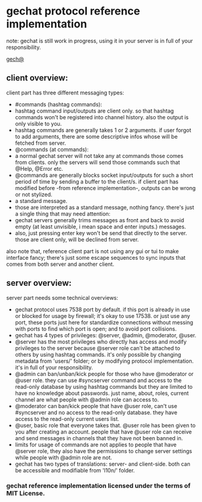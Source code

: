 # gechat protocol reference implementation
note: gechat is still work in progress, using it in your server is in full of your responsibility.

[gech@](logo.png)

## client overview:
client part has three different messaging types:
* #commands (hashtag commands):
 * hashtag command input/outputs are client only. so that hashtag commands won't be registered into channel history. also the output is only visible to you.
 * hashtag commands are generally takes 1 or 2 arguments. if user forgot to add arguments, there are some descriptive infos whose will be fetched from server.
* @commands (at commands):
 * a normal gechat server will not take any at commands those comes from clients. only the servers will send those commands such that @Help, @Error etc.
 * @commands are generally blocks socket input/outputs for such a short period of time by sending a buffer to the client/s. if client part has modified before -from reference implementation-, outputs can be wrong or not stylized.
* a standard message.
 * those are interpreted as a standard message, nothing fancy. there's just a single thing that may need attention:
  * gechat servers generally trims messages as front and back to avoid empty (at least unvisible, i mean space and enter inputs.) messages.
  * also, just pressing enter key won't be send that directly to the server. those are client only, will be declined from server.

also note that, reference client part is not using any gui or tui to make interface fancy; there's just some escape sequences to sync inputs that comes from both server and another client.

## server overview:
server part needs some technical overviews:
* gechat protocol uses 7538 port by default. if this port is already in use or blocked for usage by firewall; it's okay to use 17538. 
  or just use any port, these ports just here for standardize connections without messing with ports to find which port is open; and to avoid port collisions.
* gechat has 4 types of privileges: @server, @admin, @moderator, @user.
 * @server has the most privileges who directly has access and modify privileges to the server because @server role can't be attached to others by using hashtag commands. it's only possible by changing metadata from 'users/' folder; or by modifying protocol implementation. it's in full of your responsibility.
 * @admin can ban/unban/kick people for those who have @moderator or @user role. they can use #syncserver command and access to the read-only database by using hashtag commands but they are limited to have no knowledge about passwords. just name, about, roles, current channel are what people with @admin role can access to.
 * @moderator can ban/kick people that have @user role, can't use #syncserver and no access to the read-only database. they have access to the read-only current users list.
 * @user, basic role that everyone takes that. @user role has been given to you after creating an account. people that have @user role can receive and send messages in channels that they have not been banned in.
* limits for usage of commands are not applies to people that have @server role, they also have the permissions to change server settings while people with @admin role are not.
* gechat has two types of translations: server- and client-side. both can be accessible and modifiable from 'l10n/' folder.

### gechat reference implementation licensed under the terms of MIT License.
